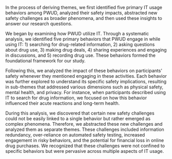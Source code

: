 In the process of deriving themes, we first identified five primary IT usage behaviors among PWUD, analyzed their safety impacts, abstracted new safety challenges as broader phenomena, and then used these insights to answer our research questions.

We began by examining how PWUD utilize IT. Through a systematic analysis, we identified five primary behaviors that PWUD engage in while using IT: 1) searching for drug-related information, 2) asking questions about drug use, 3) making drug deals, 4) sharing experiences and engaging in discussions, and 5) recording drug use. These behaviors formed the foundational framework for our study.

Following this, we analyzed the impact of these behaviors on participants' safety whenever they mentioned engaging in these activities. Each behavior was further explored to understand its specific safety implications, resulting in sub-themes that addressed various dimensions such as physical safety, mental health, and privacy. For instance, when participants described using IT to search for drug information, we focused on how this behavior influenced their acute reactions and long-term health. 

During this analysis, we discovered that certain new safety challenges could not be easily linked to a single behavior but rather emerged as complex phenomena. Therefore, we abstracted these new challenges and analyzed them as separate themes. These challenges included information redundancy, over-reliance on automated safety testing, increased engagement in risky behaviors, and the potential for financial loss in online drug purchases. We recognized that these challenges were not confined to specific behaviors but were pervasive across multiple aspects of IT usage.
